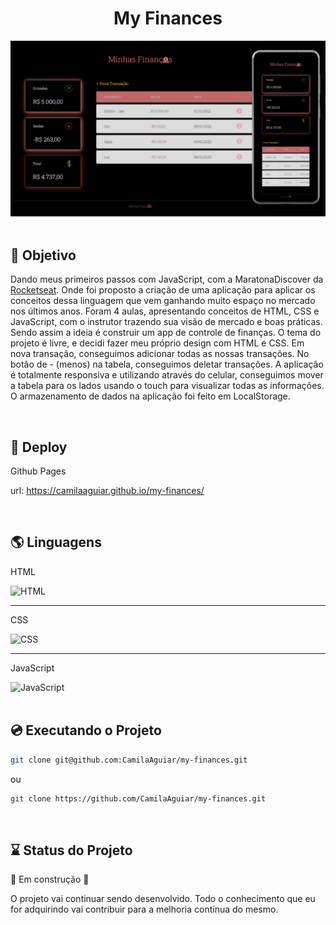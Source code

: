 <div align="center">
    <h1>My Finances</h1>
	<img src="./imagens/my-finances-img-post.png" with="" height=""/>
</div>

<br>

## :dart: Objetivo

Dando meus primeiros passos com JavaScript, com a MaratonaDiscover da [Rocketseat](https://app.rocketseat.com.br/node/maratona-discover-edicao-01). Onde foi proposto a criação de uma aplicação para aplicar os conceitos dessa linguagem que vem ganhando muito espaço no mercado nos últimos anos.
Foram 4 aulas, apresentando conceitos de HTML, CSS e JavaScript, com o instrutor trazendo sua visão de mercado e boas práticas.
Sendo assim a ideia é construir um app de controle de finanças. O tema do projeto é livre, e decidi fazer meu próprio design com HTML e CSS.
Em nova transação, conseguimos adicionar todas as nossas transações. No botão de - (menos) na tabela, conseguimos deletar transações. A aplicação é totalmente responsiva e utilizando através do celular, conseguimos mover a tabela para os lados usando o touch para visualizar todas as informações. 
O armazenamento de dados na aplicação foi feito em LocalStorage.

<br>

## :rocket: Deploy 

Github Pages

url: https://camilaaguiar.github.io/my-finances/

<br>

## :earth_americas: Linguagens

<div>

HTML

<img title="HTML5" alt="HTML" width="30px" src="https://cdn.jsdelivr.net/gh/devicons/devicon/icons/html5/html5-original.svg"/>

<hr>

CSS

<img title="CSS3" alt="CSS" width="30px" src="https://cdn.jsdelivr.net/gh/devicons/devicon/icons/css3/css3-original.svg"/>

<hr>

JavaScript

<img title="JavaScript" alt="JavaScript" width="30px" src="https://cdn.jsdelivr.net/gh/devicons/devicon/icons/javascript/javascript-original.svg"/>
</div>

<br>

 ## :cd: Executando o Projeto

```bash
git clone git@github.com:CamilaAguiar/my-finances.git
```
ou

```bash
git clone https://github.com/CamilaAguiar/my-finances.git
```

<br>

## :hourglass: Status do Projeto

:wrench: Em construção :wrench:

O projeto vai continuar sendo desenvolvido. Todo o conhecimento que eu for adquirindo vai contribuir para a melhoria contínua do mesmo.